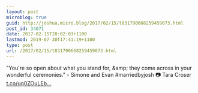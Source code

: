 ```yaml
---
layout: post
microblog: true
guid: http://joshua.micro.blog/2017/02/15/t831790668259459073.html
post_id: 34071
date: 2017-02-15T20:02:03+1100
lastmod: 2019-07-30T17:41:19+1100
type: post
url: /2017/02/15/t831790668259459073.html
---
```

"You're so open about what you stand for, &amp;amp; they come across in your wonderful ceremonies." - Simone and Evan #marriedbyjosh 📷 Tara Croser [t.co/uq0ZOuLEb...](https://t.co/uq0ZOuLEb0)
